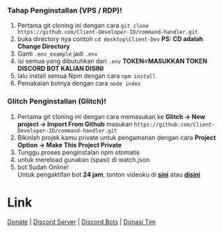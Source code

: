 ### Tahap Penginstallan (VPS / RDP)!
1. Pertama git cloning ini dengan cara `git clone https://github.com/Client-Developer-ID/command-handler.git`
2. buka directory nya contoh `cd desktop\Client-Dev` **PS: CD adalah Change Directory**
3. Ganti `.env_example` jadi `.env`
4. isi semua yang dibutuhkan dari `.env`
**TOKEN=MASUKKAN TOKEN DISCORD BOT KALIAN DISINI**
5. lalu install semua Npm dengan cara `npm install`
6. Pemakaian botnya dengan cara `node index`

### Glitch Penginstallan (Glitch)!
1. Pertama git cloning ini dengan cara memasukan ke **Glitch -> New project -> Import From Github** masukan `https://github.com/Client-Developer-ID/command-handler.git`
2. Bikinlah projek kamu private untuk pengamanan dengan cara **Project Option -> Make This Project Private**
3. Tunggu proses penginstalan npm otomatis
4. untuk mereload gunakan (spasi) di watch.json
5. bot Sudah Online!                                                                                                                                                  
Untuk pengaktifan bot **24 jam**, tonton videoku di **[sini](https://youtube.com/rayhantech)** atau **[disini](https://www.youtube.com/channel/UCV6c67PLrgc6CWNzFXiVQSA/)**
# Link
[Donate](https://saweria.co/donate/rayhantech) | [Discord Server](https://discord.gg/6NpEfbM) | [Discord Bots](https://top.gg/user/585371124766998528) | [Donasi Tim](https://saweria.co/clientdev)
